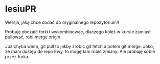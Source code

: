 ﻿# lesiuPR
Wersja, jaką chce dodać do oryginalnego repozytorium!!


Probuję obczaić forki i wykombinować, dlaczego koleś w kursie zamiast pullować, robi merge origin. 

Już chyba wiem, git pull to jakby zrobić git fetch a potem git merge.
Jako, że mam dostęp do repo Ewy, to mogę tam robić zmiany. Ale próbuję sobie przez forka.

